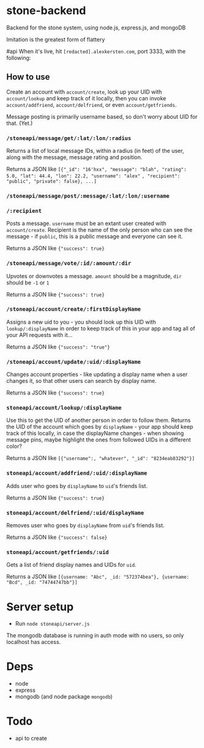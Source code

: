stone-backend
=============

Backend for the stone system, using node.js, express.js, and mongoDB

Imitation is the greatest form of flattery


#api
When it's live, hit `[redacted].alexkersten.com`, port 3333, with the following:

## How to use

Create an account with `account/create`, look up your UID with `account/lookup` and keep track of it locally, then you can invoke `account/addfriend`, `account/delfriend`, or even `account/getfriends`.

Message posting is primarily username based, so don't worry about UID for that. (Yet.)

### `/stoneapi/message/get/:lat/:lon/:radius`
Returns a list of local message IDs, within a radius (in feet) of the user, along with the message, message rating and position.

Returns a JSON like `[{"_id": "16'hxx", "message": "blah", "rating": 5.0, "lat": 44.4, "lon": 22.2, "username": "alex"`
`, "recipient": "public", "private": false}, ...]`

### `/stoneapi/message/post/:message/:lat/:lon/:username`
### `/:recipient`
Posts a message. `username` must be an extant user created with `account/create`. Recipient is the name of the only person who can see the message - if `public`, this is a public message and everyone can see it.

Returns a JSON like `{"success": true}`

### `/stoneapi/message/vote/:id/:amount/:dir`
Upvotes or downvotes a message. `amount` should be a magnitude, `dir` should be `-1` or `1`

Returns a JSON like `{"success": true}`

### `/stoneapi/account/create/:firstDisplayName`
Assigns a new uid to you - you should look up this UID with `lookup/:displayName` in order to keep track of this in your app and tag all of your API requests with it...

Returns a JSON like `{"success": "true"}`

### `/stoneapi/account/update/:uid/:displayName`
Changes account properties - like updating a display name when a user changes it, so that other users can search by display name.

Returns a JSON like `{"success": true}`

### `stoneapi/account/lookup/:displayName`
Use this to get the UID of another person in order to follow them. Returns the UID of the account which goes by `displayName` - your app should keep track of this locally, in case the displayName changes - when showing message pins, maybe highlight the ones from followed UIDs in a different color?

Returns a JSON like `[{"username":, "whatever", "_id": "8234eab83292"}]`

### `stoneapi/account/addfriend/:uid/:displayName`
Adds user who goes by `displayName` to `uid`'s friends list.

Returns a JSON like `{"success": true}`

### `stoneapi/account/delfriend/:uid/displayName`
Removes user who goes by `displayName` from `uid`'s friends list.

Returns a JSON like `{"success": false}`

### `stoneapi/account/getfriends/:uid`
Gets a list of friend display names and UIDs for `uid`.

Returns a JSON like `[{username: "Abc", _id: "572374bea"}, {username: "Bcd", _id: "74744747bb"}]`

# Server setup

* Run `node stoneapi/server.js`

The mongodb database is running in auth mode with no users, so only localhost has access.

# Deps

* node
* express
* mongodb (and node package `mongodb`)

# Todo

* api to create